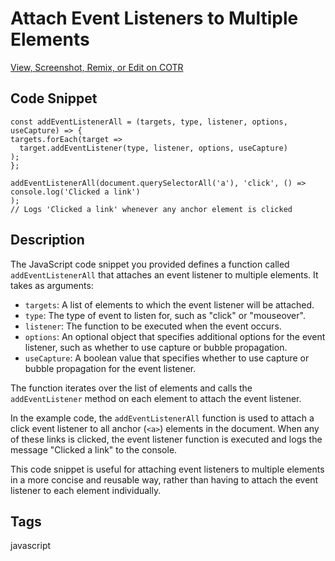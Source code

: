 # Attach Event Listeners to Multiple Elements

  [View, Screenshot, Remix, or Edit on COTR](https://cotr.dev/snippet/384)
  
  ## Code Snippet
  ```
  const addEventListenerAll = (targets, type, listener, options, useCapture) => {
  targets.forEach(target =>
    target.addEventListener(type, listener, options, useCapture)
  );
};

addEventListenerAll(document.querySelectorAll('a'), 'click', () =>
  console.log('Clicked a link')
);
// Logs 'Clicked a link' whenever any anchor element is clicked
  ```
  
  ## Description
  The JavaScript code snippet you provided defines a function called `addEventListenerAll` that attaches an event listener to multiple elements. It takes as arguments:

* `targets`: A list of elements to which the event listener will be attached.
* `type`: The type of event to listen for, such as "click" or "mouseover".
* `listener`: The function to be executed when the event occurs.
* `options`: An optional object that specifies additional options for the event listener, such as whether to use capture or bubble propagation.
* `useCapture`: A boolean value that specifies whether to use capture or bubble propagation for the event listener.

The function iterates over the list of elements and calls the `addEventListener` method on each element to attach the event listener.

In the example code, the `addEventListenerAll` function is used to attach a click event listener to all anchor (`<a>`) elements in the document. When any of these links is clicked, the event listener function is executed and logs the message "Clicked a link" to the console.

This code snippet is useful for attaching event listeners to multiple elements in a more concise and reusable way, rather than having to attach the event listener to each element individually.
  
  ## Tags
  javascript
